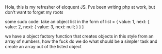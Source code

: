 Hola, this is my refresher of eloquent JS. I've been writing php at work, but don't want to forget my roots


some sudo code: take an object list in the form of
list = {
    value: 1,
    next: {
        value: 2,
        next: {
            value: 3,
            next: null;
        }
    }
}

we have a object factory function that creates objects in this style from an array of numbers, how the fuck do we do what should be a simpler task and create an array out of the listed object
